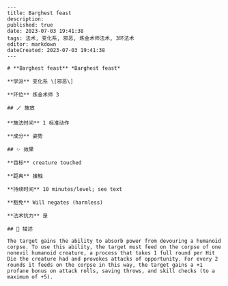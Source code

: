 
    ---
    title: Barghest feast
    description: 
    published: true
    date: 2023-07-03 19:41:38
    tags: 法术, 变化系, 邪恶, 炼金术师法术, 3环法术
    editor: markdown
    dateCreated: 2023-07-03 19:41:38
    ---

    # **Barghest feast** *Barghest feast*

    **学派** 变化系 \[邪恶\] 

    **环位** 炼金术师 3

    ## 🪄 施放

    **施法时间** 1 标准动作

    **成分** 姿势

    ## ✨ 效果 

    **目标** creature touched 

    **距离** 接触  

    **持续时间** 10 minutes/level; see text 

    **豁免** Will negates (harmless)

    **法术抗力** 是

    ## 📖 描述

    The target gains the ability to absorb power from devouring a humanoid corpse. To use this ability, the target must feed on the corpse of one nonevil humanoid creature, a process that takes 1 full round per Hit Die the creature had and provokes attacks of opportunity. For every 2 rounds it feeds on the corpse in this way, the target gains a +1 profane bonus on attack rolls, saving throws, and skill checks (to a maximum of +5).
    